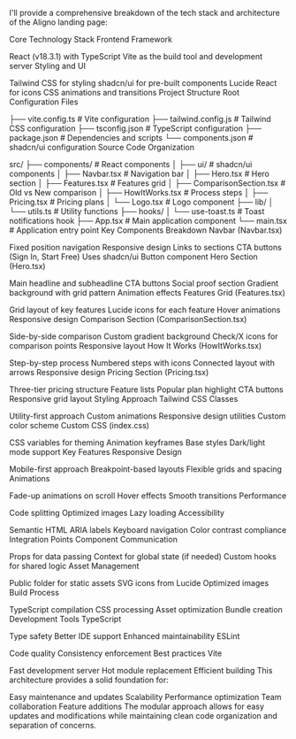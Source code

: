 I'll provide a comprehensive breakdown of the tech stack and architecture of the Aligno landing page:

Core Technology Stack
Frontend Framework

React (v18.3.1) with TypeScript
Vite as the build tool and development server
Styling and UI

Tailwind CSS for styling
shadcn/ui for pre-built components
Lucide React for icons
CSS animations and transitions
Project Structure
Root Configuration Files

├── vite.config.ts        # Vite configuration
├── tailwind.config.js    # Tailwind CSS configuration
├── tsconfig.json         # TypeScript configuration
├── package.json          # Dependencies and scripts
└── components.json       # shadcn/ui configuration
Source Code Organization

src/
├── components/           # React components
│   ├── ui/              # shadcn/ui components
│   ├── Navbar.tsx       # Navigation bar
│   ├── Hero.tsx         # Hero section
│   ├── Features.tsx     # Features grid
│   ├── ComparisonSection.tsx  # Old vs New comparison
│   ├── HowItWorks.tsx   # Process steps
│   ├── Pricing.tsx      # Pricing plans
│   └── Logo.tsx         # Logo component
├── lib/
│   └── utils.ts         # Utility functions
├── hooks/
│   └── use-toast.ts     # Toast notifications hook
├── App.tsx              # Main application component
└── main.tsx             # Application entry point
Key Components Breakdown
Navbar (Navbar.tsx)

Fixed position navigation
Responsive design
Links to sections
CTA buttons (Sign In, Start Free)
Uses shadcn/ui Button component
Hero Section (Hero.tsx)

Main headline and subheadline
CTA buttons
Social proof section
Gradient background with grid pattern
Animation effects
Features Grid (Features.tsx)

Grid layout of key features
Lucide icons for each feature
Hover animations
Responsive design
Comparison Section (ComparisonSection.tsx)

Side-by-side comparison
Custom gradient background
Check/X icons for comparison points
Responsive layout
How It Works (HowItWorks.tsx)

Step-by-step process
Numbered steps with icons
Connected layout with arrows
Responsive design
Pricing Section (Pricing.tsx)

Three-tier pricing structure
Feature lists
Popular plan highlight
CTA buttons
Responsive grid layout
Styling Approach
Tailwind CSS Classes

Utility-first approach
Custom animations
Responsive design utilities
Custom color scheme
Custom CSS (index.css)

CSS variables for theming
Animation keyframes
Base styles
Dark/light mode support
Key Features
Responsive Design

Mobile-first approach
Breakpoint-based layouts
Flexible grids and spacing
Animations

Fade-up animations on scroll
Hover effects
Smooth transitions
Performance

Code splitting
Optimized images
Lazy loading
Accessibility

Semantic HTML
ARIA labels
Keyboard navigation
Color contrast compliance
Integration Points
Component Communication

Props for data passing
Context for global state (if needed)
Custom hooks for shared logic
Asset Management

Public folder for static assets
SVG icons from Lucide
Optimized images
Build Process

TypeScript compilation
CSS processing
Asset optimization
Bundle creation
Development Tools
TypeScript

Type safety
Better IDE support
Enhanced maintainability
ESLint

Code quality
Consistency enforcement
Best practices
Vite

Fast development server
Hot module replacement
Efficient building
This architecture provides a solid foundation for:

Easy maintenance and updates
Scalability
Performance optimization
Team collaboration
Feature additions
The modular approach allows for easy updates and modifications while maintaining clean code organization and separation of concerns.